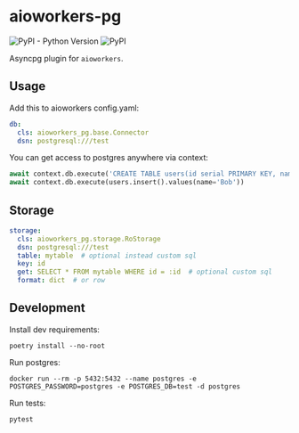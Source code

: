 # aioworkers-pg

![PyPI - Python Version](https://img.shields.io/pypi/pyversions/aioworkers-pg)
![PyPI](https://img.shields.io/pypi/v/aioworkers-pg)

Asyncpg plugin for `aioworkers`.


## Usage

Add this to aioworkers config.yaml:

```yaml
db:
  cls: aioworkers_pg.base.Connector
  dsn: postgresql:///test
```

You can get access to postgres anywhere via context:

```python
await context.db.execute('CREATE TABLE users(id serial PRIMARY KEY, name text)')
await context.db.execute(users.insert().values(name='Bob'))
```


## Storage

```yaml
storage:
  cls: aioworkers_pg.storage.RoStorage
  dsn: postgresql:///test
  table: mytable  # optional instead custom sql
  key: id
  get: SELECT * FROM mytable WHERE id = :id  # optional custom sql
  format: dict  # or row
```

## Development

Install dev requirements:

```shell
poetry install --no-root
```

Run postgres:

```shell
docker run --rm -p 5432:5432 --name postgres -e POSTGRES_PASSWORD=postgres -e POSTGRES_DB=test -d postgres
```

Run tests:

```shell
pytest
```

